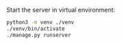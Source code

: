 Start the server in virtual environment:

```bash
python3 -m venv ./venv
./venv/bin/activate
./manage.py runserver
```

